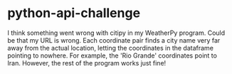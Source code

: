 # python-api-challenge
I think something went wrong with citipy in my WeatherPy program. Could be that my URL is wrong.
Each coordinate pair finds a city name very far away from the actual location, letting the coordinates in the dataframe pointing to nowhere. For example, the 'Rio Grande' coordinates point to Iran.
However, the rest of the program works just fine!